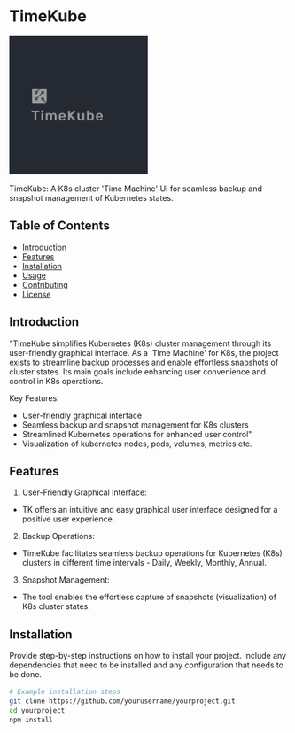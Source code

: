 # TimeKube 

<p>
  <img width="250" src="assets/logo.png" alt="TK Logo">
</p>

TimeKube: A K8s cluster 'Time Machine' UI for seamless backup and snapshot management of Kubernetes states.

## Table of Contents

- [Introduction](#introduction)
- [Features](#features)
- [Installation](#installation)
- [Usage](#usage)
- [Contributing](#contributing)
- [License](#license)

## Introduction


"TimeKube simplifies Kubernetes (K8s) cluster management through its user-friendly graphical interface. As a 'Time Machine' for K8s, the project exists to streamline backup processes and enable effortless snapshots of cluster states. Its main goals include enhancing user convenience and control in K8s operations.

Key Features:

- User-friendly graphical interface
- Seamless backup and snapshot management for K8s clusters
- Streamlined Kubernetes operations for enhanced user control"
- Visualization of kubernetes nodes, pods, volumes, metrics etc.
## Features

1. User-Friendly Graphical Interface:

  - TK offers an intuitive and easy graphical user interface designed for a positive user experience.
2. Backup Operations:

  - TimeKube facilitates seamless backup operations for Kubernetes (K8s) clusters in different time intervals - Daily, Weekly, Monthly, Annual.
3. Snapshot Management:

  - The tool enables the effortless capture of snapshots (visualization) of K8s cluster states.

## Installation

Provide step-by-step instructions on how to install your project. Include any dependencies that need to be installed and any configuration that needs to be done.

```bash
# Example installation steps
git clone https://github.com/yourusername/yourproject.git
cd yourproject
npm install
